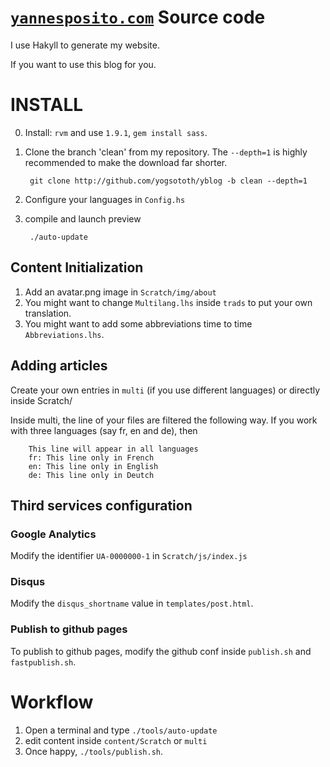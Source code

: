 # [`yannesposito.com`](http://yannesposito.com) Source code

I use Hakyll to generate my website.

If you want to use this blog for you.

# INSTALL

0. Install: `rvm` and use `1.9.1`, `gem install sass`.

1. Clone the branch 'clean' from my repository.
   The `--depth=1` is highly recommended to make the download far shorter.

        git clone http://github.com/yogsototh/yblog -b clean --depth=1

2. Configure your languages in `Config.hs`
3. compile and launch preview

        ./auto-update

## Content Initialization

1. Add an avatar.png image in `Scratch/img/about`
2. You might want to change `Multilang.lhs` inside `trads` to put your own translation.
3. You might want to add some abbreviations time to time `Abbreviations.lhs`.

## Adding articles

Create your own entries in `multi` (if you use different languages)
or directly inside Scratch/

Inside multi, the line of your files are filtered the following way.
If you work with three languages (say fr, en and de), then

        This line will appear in all languages
        fr: This line only in French
        en: This line only in English
        de: This line only in Deutch

## Third services configuration

### Google Analytics

Modify the identifier `UA-0000000-1` in `Scratch/js/index.js`

### Disqus

Modify the `disqus_shortname` value in `templates/post.html`.

### Publish to github pages

To publish to github pages, modify the github conf inside `publish.sh` and `fastpublish.sh`.

# Workflow

1. Open a terminal and type `./tools/auto-update`
2. edit content inside `content/Scratch` or `multi`
3. Once happy, `./tools/publish.sh`.

